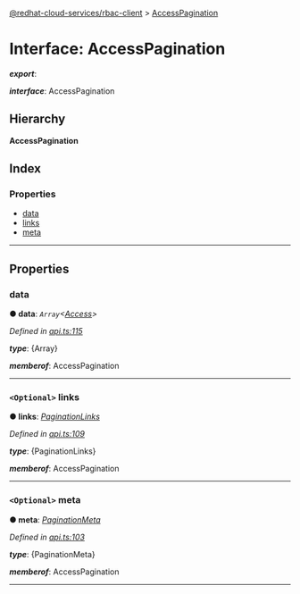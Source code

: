 [@redhat-cloud-services/rbac-client](../README.md) > [AccessPagination](../interfaces/accesspagination.md)

# Interface: AccessPagination

*__export__*: 

*__interface__*: AccessPagination

## Hierarchy

**AccessPagination**

## Index

### Properties

* [data](accesspagination.md#data)
* [links](accesspagination.md#links)
* [meta](accesspagination.md#meta)

---

## Properties

<a id="data"></a>

###  data

**● data**: *`Array`<[Access](access.md)>*

*Defined in [api.ts:115](https://github.com/karelhala/javascript-clients/blob/master/packages/rbac/api.ts#L115)*

*__type__*: {Array}

*__memberof__*: AccessPagination

___
<a id="links"></a>

### `<Optional>` links

**● links**: *[PaginationLinks](paginationlinks.md)*

*Defined in [api.ts:109](https://github.com/karelhala/javascript-clients/blob/master/packages/rbac/api.ts#L109)*

*__type__*: {PaginationLinks}

*__memberof__*: AccessPagination

___
<a id="meta"></a>

### `<Optional>` meta

**● meta**: *[PaginationMeta](paginationmeta.md)*

*Defined in [api.ts:103](https://github.com/karelhala/javascript-clients/blob/master/packages/rbac/api.ts#L103)*

*__type__*: {PaginationMeta}

*__memberof__*: AccessPagination

___

